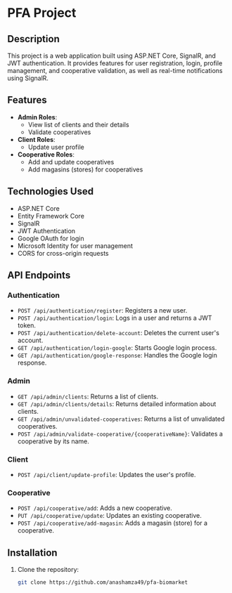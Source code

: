 # PFA Project

## Description

This project is a web application built using ASP.NET Core, SignalR, and JWT authentication. It provides features for user registration, login, profile management, and cooperative validation, as well as real-time notifications using SignalR.

## Features

- **Admin Roles**:
  - View list of clients and their details
  - Validate cooperatives
- **Client Roles**:
  - Update user profile
- **Cooperative Roles**:
  - Add and update cooperatives
  - Add magasins (stores) for cooperatives

## Technologies Used

- ASP.NET Core
- Entity Framework Core
- SignalR
- JWT Authentication
- Google OAuth for login
- Microsoft Identity for user management
- CORS for cross-origin requests

## API Endpoints

### Authentication

- `POST /api/authentication/register`: Registers a new user.
- `POST /api/authentication/login`: Logs in a user and returns a JWT token.
- `POST /api/authentication/delete-account`: Deletes the current user's account.
- `GET /api/authentication/login-google`: Starts Google login process.
- `GET /api/authentication/google-response`: Handles the Google login response.

### Admin

- `GET /api/admin/clients`: Returns a list of clients.
- `GET /api/admin/clients/details`: Returns detailed information about clients.
- `GET /api/admin/unvalidated-cooperatives`: Returns a list of unvalidated cooperatives.
- `POST /api/admin/validate-cooperative/{cooperativeName}`: Validates a cooperative by its name.

### Client

- `POST /api/client/update-profile`: Updates the user's profile.

### Cooperative

- `POST /api/cooperative/add`: Adds a new cooperative.
- `PUT /api/cooperative/update`: Updates an existing cooperative.
- `POST /api/cooperative/add-magasin`: Adds a magasin (store) for a cooperative.

## Installation

1. Clone the repository:
   ```bash
   git clone https://github.com/anashamza49/pfa-biomarket
